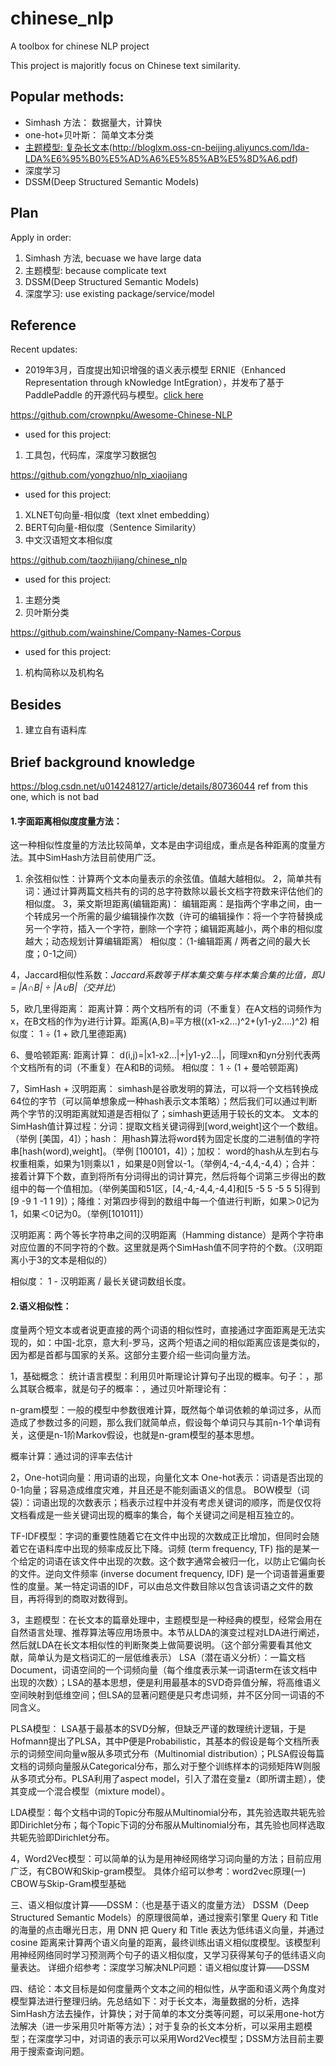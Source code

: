 # chinese_nlp
A toolbox for chinese NLP project

This project is majoritly focus on Chinese text similarity.

## Popular methods:


- Simhash 方法： 数据量大，计算快
- one-hot+贝叶斯： 简单文本分类
- [主题模型: 复杂长文本](LDA)(http://bloglxm.oss-cn-beijing.aliyuncs.com/lda-LDA%E6%95%B0%E5%AD%A6%E5%85%AB%E5%8D%A6.pdf)
- 深度学习
- DSSM(Deep Structured Semantic Models)


## Plan

Apply in order:

1. Simhash 方法, becuase we have large data
2. 主题模型: because complicate text 
3. DSSM(Deep Structured Semantic Models)
4. 深度学习: use existing package/service/model


## Reference 

Recent updates: 

- 2019年3月，百度提出知识增强的语义表示模型 ERNIE（Enhanced Representation through kNowledge IntEgration），并发布了基于 PaddlePaddle 的开源代码与模型。[click here](https://github.com/PaddlePaddle/ERNIE/blob/develop/README.zh.md)

https://github.com/crownpku/Awesome-Chinese-NLP

- used for this project:
1. 工具包，代码库，深度学习数据包

https://github.com/yongzhuo/nlp_xiaojiang

- used for this project:
1. XLNET句向量-相似度（text xlnet embedding）
2. BERT句向量-相似度（Sentence Similarity）
3. 中文汉语短文本相似度


https://github.com/taozhijiang/chinese_nlp

- used for this project:
1. 主题分类
2. 贝叶斯分类

https://github.com/wainshine/Company-Names-Corpus

- used for this project:
1. 机构简称以及机构名

## Besides

1. 建立自有语料库


## Brief background knowledge

https://blog.csdn.net/u014248127/article/details/80736044 ref from this one, which is not bad

#### 1.字面距离相似度度量方法：

这一种相似性度量的方法比较简单，文本是由字词组成，重点是各种距离的度量方法。其中SimHash方法目前使用广泛。 

1. 余弦相似性：计算两个文本向量表示的余弦值。值越大越相似。 
2，简单共有词：通过计算两篇文档共有的词的总字符数除以最长文档字符数来评估他们的相似度。
3，莱文斯坦距离(编辑距离)： 
编辑距离：是指两个字串之间，由一个转成另一个所需的最少编辑操作次数（许可的编辑操作：将一个字符替换成另一个字符，插入一个字符，删除一个字符；编辑距离越小，两个串的相似度越大；动态规划计算编辑距离） 
相似度：（1-编辑距离 / 两者之间的最大长度；0-1之间）

4，Jaccard相似性系数：*Jaccard系数等于样本集交集与样本集合集的比值，即J = |A∩B| ÷ |A∪B|（交并比*）

5，欧几里得距离： 
距离计算：两个文档所有的词（不重复）在A文档的词频作为x，在B文档的作为y进行计算。距离(A,B)=平方根((x1-x2…)^2+(y1-y2….)^2) 
相似度： 1 ÷ (1 + 欧几里德距离)

6、曼哈顿距离: 
距离计算： d(i,j)=|x1-x2…|+|y1-y2…|，同理xn和yn分别代表两个文档所有的词（不重复）在A和B的词频。 
相似度： 1 ÷ (1 + 曼哈顿距离)

7，SimHash + 汉明距离： simhash是谷歌发明的算法，可以将一个文档转换成64位的字节（可以简单想象成一种hash表示文本策略）；然后我们可以通过判断两个字节的汉明距离就知道是否相似了；simhash更适用于较长的文本。 
文本的SimHash值计算过程：分词：提取文档关键词得到[word,weight]这个一个数组。（举例 [美国，4]）；hash： 用hash算法将word转为固定长度的二进制值的字符串[hash(word),weight]。（举例 [100101，4]）；加权： word的hash从左到右与权重相乘，如果为1则乘以1 ，如果是0则曾以-1。（举例4,-4,-4,4,-4,4）；合并：接着计算下个数，直到将所有分词得出的词计算完，然后将每个词第三步得出的数组中的每一个值相加。（举例美国和51区，[4,-4,-4,4,-4,4]和[5 -5 5 -5 5 5]得到[9 -9 1 -1 1 9]）；降维：对第四步得到的数组中每一个值进行判断，如果＞0记为1，如果＜0记为0。（举例[101011]）

汉明距离：两个等长字符串之间的汉明距离（Hamming distance）是两个字符串对应位置的不同字符的个数。这里就是两个SimHash值不同字符的个数。（汉明距离小于3的文本是相似的）

相似度： 1 - 汉明距离 / 最长关键词数组长度。

#### 2.语义相似性：

度量两个短文本或者说更直接的两个词语的相似性时，直接通过字面距离是无法实现的，如：中国-北京，意大利-罗马，这两个短语之间的相似距离应该是类似的，因为都是首都与国家的关系。这部分主要介绍一些词向量方法。

1，基础概念： 
统计语言模型：利用贝叶斯理论计算句子出现的概率。句子：，那么其联合概率，就是句子的概率：，通过贝叶斯理论有： 

n-gram模型：一般的模型中参数很难计算，既然每个单词依赖的单词过多，从而造成了参数过多的问题，那么我们就简单点，假设每个单词只与其前n-1个单词有关，这便是n-1阶Markov假设，也就是n-gram模型的基本思想。 
 
概率计算：通过词的评率去估计

2，One-hot词向量：用词语的出现，向量化文本 
One-hot表示：词语是否出现的0-1向量；容易造成维度灾难，并且还是不能刻画语义的信息。 
BOW模型（词袋）：词语出现的次数表示；档表示过程中并没有考虑关键词的顺序，而是仅仅将文档看成是一些关键词出现的概率的集合，每个关键词之间是相互独立的。 

TF-IDF模型：字词的重要性随着它在文件中出现的次数成正比增加，但同时会随着它在语料库中出现的频率成反比下降。词频 (term frequency, TF) 指的是某一个给定的词语在该文件中出现的次数。这个数字通常会被归一化，以防止它偏向长的文件。逆向文件频率 (inverse document frequency, IDF) 是一个词语普遍重要性的度量。某一特定词语的IDF，可以由总文件数目除以包含该词语之文件的数目，再将得到的商取对数得到。

3，主题模型：在长文本的篇章处理中，主题模型是一种经典的模型，经常会用在自然语言处理、推荐算法等应用场景中。本节从LDA的演变过程对LDA进行阐述，然后就LDA在长文本相似性的判断聚类上做简要说明。（这个部分需要看其他文献，简单认为是文档词汇的一层低维表示） 
LSA（潜在语义分析）：一篇文档Document，词语空间的一个词频向量（每个维度表示某一词语term在该文档中出现的次数）；LSA的基本思想，便是利用最基本的SVD奇异值分解，将高维语义空间映射到低维空间；但LSA的显著问题便是只考虑词频，并不区分同一词语的不同含义。

PLSA模型： LSA基于最基本的SVD分解，但缺乏严谨的数理统计逻辑，于是Hofmann提出了PLSA，其中P便是Probabilistic，其基本的假设是每个文档所表示的词频空间向量w服从多项式分布（Multinomial distribution）；PLSA假设每篇文档的词频向量服从Categorical分布，那么对于整个训练样本的词频矩阵W则服从多项式分布。PLSA利用了aspect model，引入了潜在变量z（即所谓主题），使其变成一个混合模型（mixture model）。

LDA模型：每个文档中词的Topic分布服从Multinomial分布，其先验选取共轭先验即Dirichlet分布；每个Topic下词的分布服从Multinomial分布，其先验也同样选取共轭先验即Dirichlet分布。

4，Word2Vec模型：可以简单的认为是用神经网络学习词向量的方法；目前应用广泛，有CBOW和Skip-gram模型。 
具体介绍可以参考：word2vec原理(一) CBOW与Skip-Gram模型基础

三、语义相似度计算——DSSM：（也是基于语义的度量方法） 
DSSM（Deep Structured Semantic Models）的原理很简单，通过搜索引擎里 Query 和 Title 的海量的点击曝光日志，用 DNN 把 Query 和 Title 表达为低纬语义向量，并通过 cosine 距离来计算两个语义向量的距离，最终训练出语义相似度模型。该模型利用神经网络同时学习预测两个句子的语义相似度，又学习获得某句子的低纬语义向量表达。 
详细介绍参考：深度学习解决NLP问题：语义相似度计算——DSSM

四、结论：本文目标是如何度量两个文本之间的相似性，从字面和语义两个角度对模型算法进行整理归纳。先总结如下：对于长文本，海量数据的分析，选择SimHash方法去操作，计算快；对于简单的本文分类等问题，可以采用one-hot方法解决（进一步采用贝叶斯等方法）；对于复杂的长文本分析，可以采用主题模型；在深度学习中，对词语的表示可以采用Word2Vec模型；DSSM方法目前主要用于搜索查询问题。 
